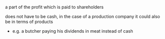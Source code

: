 a part of the profit which is paid to shareholders 

does not have to be cash, in the case of a production company it could also be in terms of products
- e.g. a butcher paying his dividends in meat instead of cash

